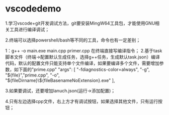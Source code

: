 # vscodedemo

1.学习vscode+git开发调试方法，git要安装MingW64工具包，才能使用GNU相关工具进行编译调试；

2.终端可以选择powershell/bash等不同的工具，命令也有一定差别；

1：g++ -o main.exe main.cpp primer.cpp  在终端直接写编译指令；
2.基于task脚本文件（终端->配置默认生成任务，选择g++任务，生成默认task.json）编译代码，默认的配置文件只能支持单个文件编译，如果要编译多个文件，需要增加参数，如下面的"prime.cpp"
"args": [
                "-fdiagnostics-color=always",
                "-g",
                "${file}","prime.cpp",
    "-o",
                "${fileDirname}\\${fileBasenameNoExtension}.exe"
            ],
            
3.如果要调试，还要增加lanuch.json(运行->添加配置)；

4.只有左边选择cpp文件，右上方才有调试按钮，如果选择其他文件，只有运行按钮；
